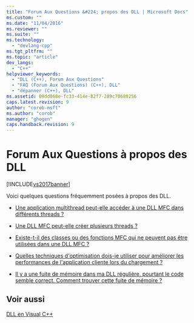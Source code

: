```yaml
---
title: "Forum Aux Questions &#224; propos des DLL | Microsoft Docs"
ms.custom: ""
ms.date: "11/04/2016"
ms.reviewer: ""
ms.suite: ""
ms.technology: 
  - "devlang-cpp"
ms.tgt_pltfrm: ""
ms.topic: "article"
dev_langs: 
  - "C++"
helpviewer_keywords: 
  - "DLL (C++), Forum Aux Questions"
  - "FAQ (Forum Aux Questions) (C++), DLL"
  - "dépanner (C++), DLL"
ms.assetid: 09dd068e-fc33-414e-82f7-289c70680256
caps.latest.revision: 9
author: "corob-msft"
ms.author: "corob"
manager: "ghogen"
caps.handback.revision: 9
---
```

# Forum Aux Questions &#224; propos des DLL
[!INCLUDE[vs2017banner](../assembler/inline/includes/vs2017banner.md)]

Voici quelques questions fréquemment posées à propos des DLL.  
  
-   [Une application multithread peut\-elle accéder à une DLL MFC dans différents threads ?](../build/can-a-multithreaded-application-access-an-mfc-dll-in-different-threads-q.md)  
  
-   [Une DLL MFC peut\-elle créer plusieurs threads ?](../build/can-an-mfc-dll-create-multiple-threads-q.md)  
  
-   [Existe\-t\-il des classes ou des fonctions MFC qui ne peuvent pas être utilisées dans une DLL MFC ?](../build/are-there-any-mfc-classes-or-functions-that-cannot-be-used-in-an-mfc-dll-q.md)  
  
-   [Quelles techniques d'optimisation dois\-je utiliser pour améliorer les performances de l'application cliente lors du chargement ?](../build/what-optimization-techniques-should-i-use.md)  
  
-   [Il y a une fuite de mémoire dans ma DLL régulière, pourtant le code semble correct.  Comment trouver cette fuite de mémoire ?](../build/memory-leak-in-my-dll.md)  
  
## Voir aussi  
 [DLL en Visual C\+\+](../build/dlls-in-visual-cpp.md)